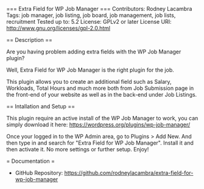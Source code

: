 === Extra Field for WP Job Manager ===
Contributors: Rodney Lacambra
Tags: job manager, job listing, job board, job management, job lists, recruitment
Tested up to: 5.2
License: GPLv2 or later
License URI: http://www.gnu.org/licenses/gpl-2.0.html

== Description ==

Are you having problem adding extra fields with the WP Job Manager plugin? 

Well, Extra Field for WP Job Manager is the right plugin for the job.

This plugin allows you to create an additional field such as Salary, Workloads, Total Hours and much more both from Job Submission page in the front-end of your website as well as in the back-end under Job Listings.

== Intallation and Setup ==

This plugin require an active install of the WP Job Manager to work, you can simply download it here: https://wordpress.org/plugins/wp-job-manager/

Once your logged in to the WP Admin area, go to Plugins > Add New. And then type in and search for "Extra Field for WP Job Manager". Install it and then activate it. No more settings or further setup. Enjoy!

= Documentation =

- GitHub Repository: https://github.com/rodneylacambra/extra-field-for-wp-job-manager
